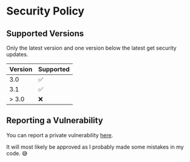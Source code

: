 # Security Policy

## Supported Versions

Only the latest version and one version below the latest get security updates.

| Version | Supported          |
| ------- | ------------------ |
| 3.0     | :white_check_mark: |
| 3.1     | :white_check_mark: |
| > 3.0   | :x:                |

## Reporting a Vulnerability

You can report a private vulnerability [here](https://github.com/NexusSfan/pbskids-dl/security/advisories/new). 

It will most likely be approved as I probably made some mistakes in my code. 😅
